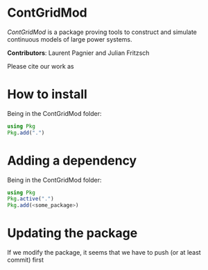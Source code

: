 # ContGridMod

*ContGridMod* is a package proving tools to construct and simulate continuous models of large power systems.

**Contributors**: Laurent Pagnier and Julian Fritzsch

Please cite our work as 

# How to install

Being in the ContGridMod folder:
```julia
using Pkg
Pkg.add(".")
```

# Adding a dependency

Being in the ContGridMod folder:
```julia
using Pkg
Pkg.active(".")
Pkg.add(<some_package>)
```

# Updating the package

If we modify the package, it seems that we have to push (or at least commit) first


